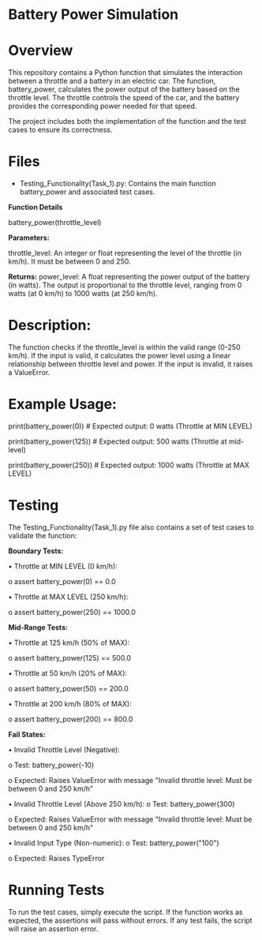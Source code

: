 # Battery Power Simulation

# Overview
This repository contains a Python function that simulates the interaction between a throttle and a battery in an electric car. The function, battery_power, calculates the power output of the battery based on the throttle level. The throttle controls the speed of the car, and the battery provides the corresponding power needed for that speed.

The project includes both the implementation of the function and the test cases to ensure its correctness.

# Files
- Testing_Functionality(Task_1).py: Contains the main function battery_power and associated test cases.

**Function Details**

battery_power(throttle_level)

**Parameters:**

throttle_level: An integer or float representing the level of the throttle (in km/h). It must be between 0 and 250.

**Returns:**
power_level: A float representing the power output of the battery (in watts). The output is proportional to the throttle level, ranging from 0 watts (at 0 km/h) to 1000 watts (at 250 km/h).

# Description:

The function checks if the throttle_level is within the valid range (0-250 km/h). If the input is valid, it calculates the power level using a linear relationship between throttle level and power. If the input is invalid, it raises a ValueError.

# Example Usage:
print(battery_power(0))      # Expected output: 0 watts (Throttle at MIN LEVEL)

print(battery_power(125))    # Expected output: 500 watts (Throttle at mid-level)

print(battery_power(250))    # Expected output: 1000 watts (Throttle at MAX LEVEL)

# Testing
The Testing_Functionality(Task_1).py file also contains a set of test cases to validate the function:

**Boundary Tests:**

•	Throttle at MIN LEVEL (0 km/h): 

  o	assert battery_power(0) == 0.0
  
•	Throttle at MAX LEVEL (250 km/h): 

  o	assert battery_power(250) == 1000.0
  

**Mid-Range Tests:**

•	Throttle at 125 km/h (50% of MAX): 

  o	assert battery_power(125) == 500.0
  
•	Throttle at 50 km/h (20% of MAX): 

  o	assert battery_power(50) == 200.0
  
•	Throttle at 200 km/h (80% of MAX): 

  o	assert battery_power(200) == 800.0

**Fail States:**

•	Invalid Throttle Level (Negative):

o Test: battery_power(-10)

o Expected: Raises ValueError with message "Invalid throttle level: Must be between 0 and 250 km/h"


•	Invalid Throttle Level (Above 250 km/h):
  o	Test: battery_power(300)
  
  o	Expected: Raises ValueError with message "Invalid throttle level: Must be between 0 and 250 km/h"
  

•	Invalid Input Type (Non-numeric):
  o	Test: battery_power("100")
  
  o	Expected: Raises TypeError
  

# Running Tests
To run the test cases, simply execute the script. If the function works as expected, the assertions will pass without errors. If any test fails, the script will raise an assertion error.
